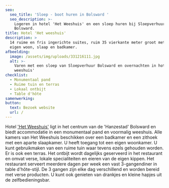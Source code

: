 ```yaml
---
seo:
  seo_title: 'Sloep - boot huren in Bolsward '
  seo_description: >-
    Logeren in hotel 'Het Weeshuis' en een sloep huren bij Sloepverhuur
    Bolsward.
title: Hotel 'Het weeshuis'
description: >
  14 ruime en fris ingerichte suites, ruim 35 vierkante meter groot met een
  eigen woon, slaap en badkamer.
afbeelding:
  image: /assets/img/uploads/331216111.jpg
  alt: >-
    Varen met een sloep van Sloepverhuur Bolsward en overnachten in hotel 'Het
    weeshuis'
checklist:
  - Monumentaal pand
  - Ruime tuin en terras
  - Lokaal ontbijt
  - Table d'hôte
samenwerking:
button:
  text: Bezoek website
  url: /
---
```


Hotel <a target="_blank" rel="noopener" href="https://hotelhetweeshuis.nl">'Het Weeshuis'</a> ligt in het centrum van de 'Hanzestad' Bolsward en biedt accommodatie in een monumentaal pand en voormalig weeshuis. Alle kamers van Het Weeshuis beschikken over een badkamer en een zithoek met een aparte slaapkamer. U heeft toegang tot een eigen woonkamer. U kunt gebruikmaken van een ruime tuin waar tevens ezels gehouden worden. Er is ook een terras. Het ontbijt wordt dagelijks geserveerd in het restaurant en omvat verse, lokale specialiteiten en eieren van de eigen kippen. Het restaurant serveert meerdere dagen per week een vast 3-gangendiner in table d'h&ocirc;te-stijl. De 3 gangen zijn elke dag verschillend en worden bereid met verse producten. U kunt ook genieten van drankjes en kleine hapjes uit de zelfbedieningsbar.

